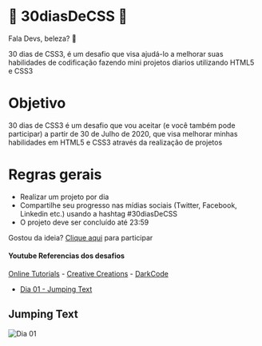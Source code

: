# 🚀 30diasDeCSS 🚀
 
 Fala Devs, beleza? 🖖

 30 dias de CSS3, é um desafio que visa ajudá-lo a melhorar suas habilidades de codificação fazendo mini projetos diarios utilizando HTML5 e CSS3 

 # Objetivo

30 dias de CSS3 é um desafio que vou aceitar (e você também pode participar) a partir de 30 de Julho de 2020, que visa melhorar minhas habilidades em HTML5 e CSS3 através da realização de projetos 

# Regras gerais

* Realizar um projeto por dia
* Compartilhe seu progresso nas mídias sociais (Twitter, Facebook, Linkedin etc.) usando a hashtag #30diasDeCSS
* O projeto deve ser concluído até 23:59

Gostou da ideia? 
[Clique aqui](https://github.com/MilenaCarecho/30diasDeCSS/issues/1) para participar 

#### Youtube Referencias dos desafios
[Online Tutorials](https://www.youtube.com/channel/UCbwXnUipZsLfUckBPsC7Jog) - 
[Creative Creations](https://www.youtube.com/channel/UCOKmVksbzoKJKmtu7rlEM1A) - 
[DarkCode](https://www.youtube.com/channel/UCD3KVjbb7aq2OiOffuungzw)

* [Dia 01 - Jumping Text](#id01)


##  Jumping Text <a name="id01"></a>
![Dia 01](https://user-images.githubusercontent.com/37448340/88348819-d38d7000-cd24-11ea-99d1-39b04afb77f2.gif)
